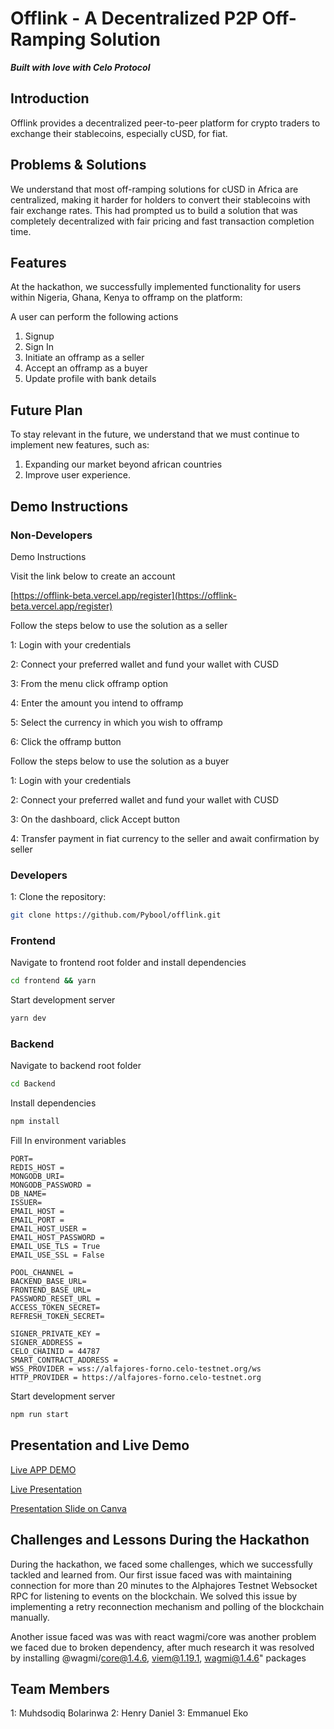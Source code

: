# Offlink - A Decentralized P2P Off-Ramping Solution

**_Built with love with Celo Protocol_**

## Introduction

Offlink provides a decentralized peer-to-peer platform for crypto traders to exchange their stablecoins, especially cUSD, for fiat.

## Problems & Solutions

We understand that most off-ramping solutions for cUSD in Africa are centralized, making it harder for holders to convert their stablecoins with fair exchange rates. This had prompted us to build a solution that was completely decentralized with fair pricing and fast transaction completion time.

## Features

At the hackathon, we successfully implemented functionality for users within Nigeria, Ghana, Kenya to offramp on the platform:

A user can perform the following actions
1. Signup
2. Sign In
3. Initiate an offramp as a seller
4. Accept an offramp as a buyer
5. Update profile with bank details

## Future Plan

To stay relevant in the future, we understand that we must continue to implement new features, such as:

1. Expanding our market beyond african countries
2. Improve user experience.

## Demo Instructions

### Non-Developers

Demo Instructions

Visit the link below to create an account

[https://offlink-beta.vercel.app/register](https://offlink-beta.vercel.app/register)

Follow the steps below to use the solution as a seller

1: Login with your credentials

2: Connect your preferred wallet and fund your wallet with CUSD

3: From the menu click offramp option

4: Enter the amount you intend to offramp

5: Select the currency in which you wish to offramp

6: Click the offramp button

Follow the steps below to use the solution as a buyer

1: Login with your credentials

2: Connect your preferred wallet and fund your wallet with CUSD

3: On the dashboard, click Accept button

4: Transfer payment in fiat currency to the seller and await confirmation by seller

### Developers

1: Clone the repository:

```bash
git clone https://github.com/Pybool/offlink.git
```
### Frontend

Navigate to frontend root folder and install dependencies

```bash
cd frontend && yarn
```
Start development server

```bash
yarn dev
```


### Backend
Navigate to backend root folder
```bash
cd Backend
```
Install dependencies
```bash
npm install
```
Fill In environment variables
```
PORT= 
REDIS_HOST = 
MONGODB_URI=
MONGODB_PASSWORD = 
DB_NAME=
ISSUER=
EMAIL_HOST = 
EMAIL_PORT = 
EMAIL_HOST_USER = 
EMAIL_HOST_PASSWORD = 
EMAIL_USE_TLS = True
EMAIL_USE_SSL = False

POOL_CHANNEL = 
BACKEND_BASE_URL=
FRONTEND_BASE_URL=
PASSWORD_RESET_URL =
ACCESS_TOKEN_SECRET=
REFRESH_TOKEN_SECRET=

SIGNER_PRIVATE_KEY = 
SIGNER_ADDRESS = 
CELO_CHAINID = 44787
SMART_CONTRACT_ADDRESS = 
WSS_PROVIDER = wss://alfajores-forno.celo-testnet.org/ws
HTTP_PROVIDER = https://alfajores-forno.celo-testnet.org
```
Start development server

```bash
npm run start
```
## Presentation and Live Demo

[Live APP DEMO](https://youtu.be/8py4uZeXU_M)

[Live Presentation](https://youtu.be/ML4JVYPEDNM)

[Presentation Slide on Canva](https://github.com/Pybool/offlink/tree/master/frontend/public/Slides/Offlinkslide.pptx)


## Challenges and Lessons During the Hackathon
During the hackathon, we faced some challenges, which we successfully tackled and learned from. Our first issue faced was with maintaining connection for more than 20 minutes to the Alphajores Testnet Websocket RPC for listening to events on the blockchain. We solved this issue by implementing a retry reconnection mechanism and polling of the blockchain manually.

Another issue faced was was with react wagmi/core was another problem we faced due to broken dependency, after much research it was resolved by installing @wagmi/core@1.4.6, viem@1.19.1, wagmi@1.4.6" packages

## Team Members
1: Muhdsodiq Bolarinwa
2: Henry Daniel
3: Emmanuel Eko


